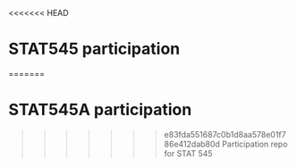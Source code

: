 <<<<<<< HEAD
# STAT545 participation
=======
# STAT545A participation
>>>>>>> e83fda551687c0b1d8aa578e01f786e412dab80d
Participation repo for STAT 545
